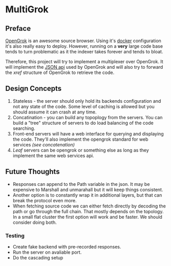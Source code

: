# MultiGrok

## Preface
[OpenGrok](http://oracle.github.io/opengrok/) is an awesome source browser.
Using it's [docker](http://hub.docker.com/r/nagui/opengrok/) configuration it's also really easy to deploy.
However, running on a **very** large code base tends to turn problematic as it the indexer takes forever and tends to bloat.

Therefore, this project will try to implement a multiplexer over OpenGrok. It will implement the [JSON api](https://github.com/oracle/opengrok/wiki/Web-services) used by OpenGrok and will also try to forward the *xref* structure of OpenGrok to retrieve the code.

## Design Concepts

1. Stateless - the server should only hold its backends configuration and not any state of the code. Some level of caching is allowed but
you should assume it can crash at any time.
1. Concatination - you can build any topoplogy from the servers. You can build a "tree" structure of servers to do load balancing of the code searching.
1. Front-end servers will have a web interface for querying and displaying the code. They'll also implement the opengrok standard for web services *(see concatenation)*
1. *Leaf* servers can be opengrok or something else as long as they implement the same web services api. 

## Future Thoughts

+ Responses can append to the Path variable in the json. It may be expensive to Marshall and unmarahall but it will keep things consistent. 
+ Another option is to constantly wrap it in additional layers, but that can break the protocol even more. 
+ When fetching source code we can either fetch directly by decoding the path or go through the full chain. That mostly depends on the topology. In a small flat cluster the first option will work and be faster. We should consider doing both. 

### Testing

+ Create fake backend with pre-recorded responses.
+ Run the server on avaliable port. 
+ Do the cascading setup
